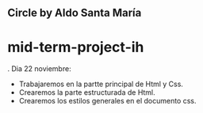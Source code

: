 ## Circle by Aldo Santa María
# mid-term-project-ih


. Dia 22 noviembre:
  - Trabajaremos en la partte principal de Html y Css.
  - Crearemos la parte estructurada de Html.
  - Crearemos los estilos generales en el documento css.
